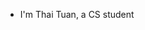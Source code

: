 - I'm Thai Tuan, a CS student

<!---
thaituanUIT/thaituanUIT is a ✨ special ✨ repository because its `README.md` (this file) appears on your GitHub profile.
You can click the Preview link to take a look at your changes.
--->
